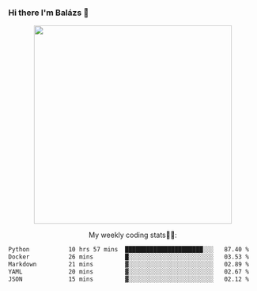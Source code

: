 ### Hi there I'm Balázs 👋
  
<p align="center">
  <img width="400" src="https://github-readme-stats.vercel.app/api/top-langs/?username=bkutasi&size_weight=0.5&count_weight=0.5&hide=jupyter%20notebook&layout=compact&theme=tokyonight">
</p>
<p align="center">
My weekly coding stats👨‍💻:
</p>
<!--START_SECTION:waka-->

```txt
Python           10 hrs 57 mins  ██████████████████████░░░   87.40 %
Docker           26 mins         █░░░░░░░░░░░░░░░░░░░░░░░░   03.53 %
Markdown         21 mins         ▓░░░░░░░░░░░░░░░░░░░░░░░░   02.89 %
YAML             20 mins         ▓░░░░░░░░░░░░░░░░░░░░░░░░   02.67 %
JSON             15 mins         ▓░░░░░░░░░░░░░░░░░░░░░░░░   02.12 %
```

<!--END_SECTION:waka-->



<!--
**bkutasi/bkutasi** is a ✨ _special_ ✨ repository because its `README.md` (this file) appears on your GitHub profile.

Here are some ideas to get you started:

- 🔭 I’m currently working on ...
- 🌱 I’m currently learning ...
- 👯 I’m looking to collaborate on ...
- 🤔 I’m looking for help with ...
- 💬 Ask me about ...
- 📫 How to reach me: ...
- 😄 Pronouns: ...
- ⚡ Fun fact: ...
-->
